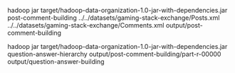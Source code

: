 hadoop jar target/hadoop-data-organization-1.0-jar-with-dependencies.jar post-comment-building ../../datasets/gaming-stack-exchange/Posts.xml ../../datasets/gaming-stack-exchange/Comments.xml output/post-comment-building


hadoop jar target/hadoop-data-organization-1.0-jar-with-dependencies.jar question-answer-hierarchy output/post-comment-building/part-r-00000 output/question-answer-building







